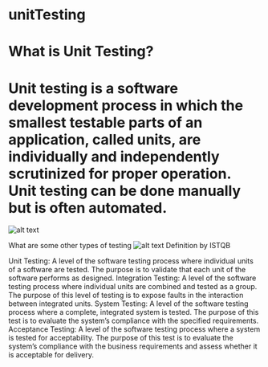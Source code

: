 # unitTesting
# What is Unit Testing? 
# Unit testing is a software development process in which the smallest testable parts of an application, called units, are individually and independently scrutinized for proper operation. Unit testing can be done manually but is often automated.
![alt text](https://4.bp.blogspot.com/-SmAMqZoXjEw/WqBP7cuHMYI/AAAAAAAAAiU/_KM6f3LUWeQGsDVvMlvEytdQGYPNhYUEQCLcBGAs/s1600/unit%2Btesting.jpg)

What are some other types of testing
![alt text](http://softwaretestingfundamentals.com/wp-content/uploads/2010/12/integrationtesting.jpg)
Definition by ISTQB

Unit Testing: A level of the software testing process where individual units of a software are tested. The purpose is to validate that each unit of the software performs as designed.
Integration Testing: A level of the software testing process where individual units are combined and tested as a group. The purpose of this level of testing is to expose faults in the interaction between integrated units.
System Testing:	A level of the software testing process where a complete, integrated system is tested. The purpose of this test is to evaluate the system’s compliance with the specified requirements.
Acceptance Testing:	A level of the software testing process where a system is tested for acceptability. The purpose of this test is to evaluate the system’s compliance with the business requirements and assess whether it is acceptable for delivery.
